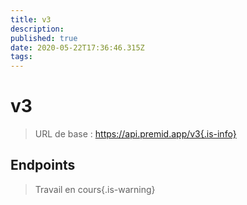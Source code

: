 ```yaml
---
title: v3
description:
published: true
date: 2020-05-22T17:36:46.315Z
tags:
---
```


# v3

> URL de base : https://api.premid.app/v3{.is-info}


## Endpoints
> Travail en cours{.is-warning}